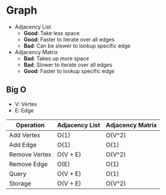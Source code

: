 # Graph

- Adjacency List
  - **Good**: Take less space
  - **Good**: Faster to iterate over all edges
  - **Bad**: Can be slower to lookup specific edge
- Adjacency Matrix
  - **Bad**: Takes up more space
  - **Bad**: Slower to iterate over all edges
  - **Good**: Faster to lookup specific edge

## Big O

- V: Vertex
- E: Edge

| Operation     | Adjacency List | Adjacency Matrix |
|---------------|----------------|------------------|
| Add Vertex    | O(1)           | O(V^2)           |
| Add Edge      | O(1)           | O(1)             |
| Remove Vertex | O(V + E)       | O(V^2)           |
| Remove Edge   | O(E)           | O(1)             |
| Query         | O(V + E)       | O(1)             |
| Storage       | O(V + E)       | O(V^2)           |
